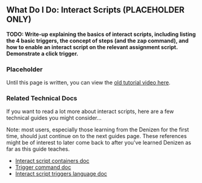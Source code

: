 What Do I Do: Interact Scripts (PLACEHOLDER ONLY)
------------------------------

**TODO: Write-up explaining the basics of interact scripts, including listing the 4 basic triggers, the concept of steps (and the zap command), and how to enable an interact script on the relevant assignment script. Demonstrate a click trigger.**

### Placeholder

Until this page is written, you can view the [old tutorial video here](https://one.denizenscript.com/denizen/vids/Your%20First%20Interact%20Script%20And%20Chat%20Trigger).

### Related Technical Docs

If you want to read a lot more about interact scripts, here are a few technical guides you might consider...

Note: most users, especially those learning from the Denizen for the first time, should just continue on to the next guides page. These references might be of interest to later come back to after you've learned Denizen as far as this guide teaches.

- [Interact script containers doc](https://meta.denizenscript.com/Docs/Languages/interact%20script%20containers)
- [Trigger command doc](https://meta.denizenscript.com/Docs/Commands/trigger)
- [Interact script triggers language doc](https://meta.denizenscript.com/Docs/Languages/Interact%20Script%20Triggers)
